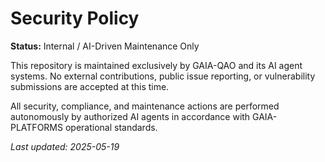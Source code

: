 # Security Policy

**Status:** Internal / AI-Driven Maintenance Only

This repository is maintained exclusively by GAIA-QAO and its AI agent systems.
No external contributions, public issue reporting, or vulnerability submissions are accepted at this time.

All security, compliance, and maintenance actions are performed autonomously by authorized AI agents in accordance with GAIA-PLATFORMS operational standards.

_Last updated: 2025-05-19_
